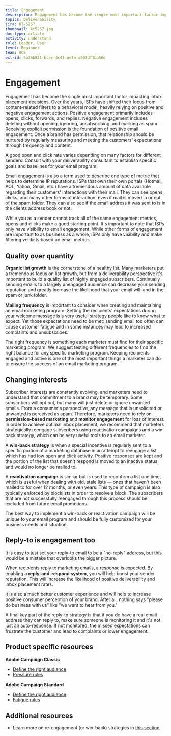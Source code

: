 ```yaml
---
title: Engagement
description: Engagement has become the single most important factor impacting inbox placement decisions.
topics: Deliverability
jira: KT-5257
thumbnail: kt5257.jpg
doc-type: article
activity: understand
role: Leader, User
level: Beginner
team: ACS
exl-id: 5a36b821-bcec-4c4f-ae7e-a697df1bb56d
---
```

# Engagement

Engagement has become the single most important factor impacting inbox placement decisions. Over the years, ISPs have shifted their focus from content-related filters to a behavioral model, heavily relying on positive and negative engagement actions. Positive engagement primarily includes opens, clicks, forwards, and replies. Negative engagement includes deleting without opening, ignoring, unsubscribing, and marking as spam. Receiving explicit permission is the foundation of positive email engagement. Once a brand has permission, that relationship should be nurtured by regularly measuring and meeting the customers' expectations through frequency and content.

A good open and click rate varies depending on many factors for different senders. Consult with your deliverability consultant to establish specific goals and baselines for your email program.

Email engagement is also a term used to describe one type of metric that helps to determine IP reputations. ISPs that own their own portals (Hotmail, AOL, Yahoo, Gmail, etc.) have a tremendous amount of data available regarding their customers' interactions with their mail. They can see opens, clicks, and many other forms of interaction, even if mail is moved in or out of the spam folder. They can also see if the email address it was sent to is in the clients address book or not.

While you as a sender cannot track all of the same engagement metrics, opens and clicks make a good starting point. It's important to note that ISPs only have visibility to email engagement. While other forms of engagement are important to as business as a whole, ISPs only have visibility and make filtering verdicts based on email metrics.

## Quality over quantity

**Organic list growth** is the cornerstone of a healthy list. Many marketers put a tremendous focus on list growth, but from a deliverability perspective it's important to build a quality list of highly engaged subscribers. Continually sending emails to a largely unengaged audience can decrease your sending reputation and greatly increase the likelihood that your email will land in the spam or junk folder.

**Mailing frequency** is important to consider when creating and maintaining an email marketing program. Setting the recipients' expectations during your welcome message is a very useful strategy people like to know what to expect. Yet those expectations need to be met: sending email too often can cause customer fatigue and in some instances may lead to increased complaints and unsubscribes.

The right frequency is something each marketer must find for their specific marketing program. We suggest testing different frequencies to find the right balance for any specific marketing program. Keeping recipients engaged and active is one of the most important things a marketer can do to ensure the success of an email marketing program.

## Changing interests

Subscriber interests are constantly evolving, and marketers need to understand that commitment to a brand may be temporary. Some subscribers will opt out, but many will just delete or ignore unwanted emails. From a consumer's perspective, any message that is unsolicited or unwanted is perceived as spam. Therefore, marketers need to rely on **permission-based marketing** and **monitor engagement** for loss of interest. In order to achieve optimal inbox placement, we recommend that marketers strategically reengage subscribers using reactivation campaigns and a win-back strategy, which can be very useful tools to an email marketer.

A **win-back strategy** is when a special incentive is regularly sent to a specific portion of a marketing database in an attempt to reengage a list which has had low open and click activity. Positive responses are kept and the portion of the list that doesn't respond is moved to an inactive status and would no longer be mailed to.

A **reactivation campaign** is similar but is used to reconfirm a list one time, which is useful when dealing with old, stale lists — ones that haven't been mailed to for over 12 months, or even years. This type of campaign is also typically enforced by blocklists in order to resolve a block. The subscribers that are not successfully reengaged through this process should be excluded from future email promotions.

The best way to implement a win-back or reactivation campaign will be unique to your email program and should be fully customized for your business needs and situation.

## Reply-to is engagement too

It is easy to just set your reply-to email to be a "no-reply" address, but this would be a mistake that overlooks the bigger picture.

When recipients reply to marketing emails, a response is expected. By enabling a **reply-and-respond system**, you will help boost your sender reputation. This will increase the likelihood of positive deliverability and inbox placement rates.

It is also a much better customer experience and will help to increase positive consumer perception of your brand. After all, nothing says "please do business with us" like "we want to hear from you."

A final key part of the reply-to strategy is that if you do have a real email address they can reply to, make sure someone is monitoring it and it's not just an auto-response. If not monitored, the missed expectations can frustrate the customer and lead to complaints or lower engagement.

## Product specific resources

**Adobe Campaign Classic**

* [Define the right audience](https://experienceleague.adobe.com/docs/campaign-standard/using/communication-channels/delivery-bestpractices/define-the-right-audience.html#communication-channels)
* [Pressure rules](https://experienceleague.adobe.com/docs/campaign-classic/using/orchestrating-campaigns/campaign-optimization/pressure-rules.html)

**Adobe Campaign Standard**

* [Define the right audience](https://experienceleague.adobe.com/docs/campaign-standard/using/communication-channels/delivery-bestpractices/define-the-right-audience.html)
* [Fatigue rules](https://experienceleague.adobe.com/docs/campaign-standard/using/testing-and-sending/working-with-typology-rules/fatigue-rules.html)

## Additional resources

* Learn more on re-engagement (or win-back) strategies in [this section](/help/additional-resources/re-engagement.md).
